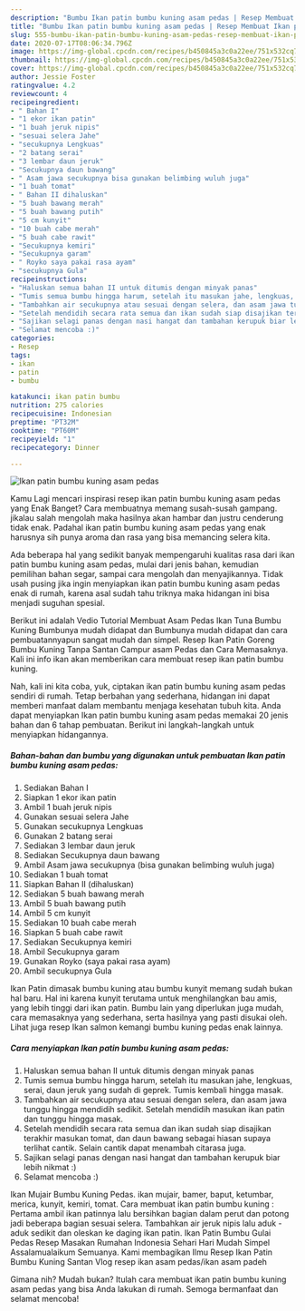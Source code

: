 ```yaml
---
description: "Bumbu Ikan patin bumbu kuning asam pedas | Resep Membuat Ikan patin bumbu kuning asam pedas Yang Enak Banget"
title: "Bumbu Ikan patin bumbu kuning asam pedas | Resep Membuat Ikan patin bumbu kuning asam pedas Yang Enak Banget"
slug: 555-bumbu-ikan-patin-bumbu-kuning-asam-pedas-resep-membuat-ikan-patin-bumbu-kuning-asam-pedas-yang-enak-banget
date: 2020-07-17T08:06:34.796Z
image: https://img-global.cpcdn.com/recipes/b450845a3c0a22ee/751x532cq70/ikan-patin-bumbu-kuning-asam-pedas-foto-resep-utama.jpg
thumbnail: https://img-global.cpcdn.com/recipes/b450845a3c0a22ee/751x532cq70/ikan-patin-bumbu-kuning-asam-pedas-foto-resep-utama.jpg
cover: https://img-global.cpcdn.com/recipes/b450845a3c0a22ee/751x532cq70/ikan-patin-bumbu-kuning-asam-pedas-foto-resep-utama.jpg
author: Jessie Foster
ratingvalue: 4.2
reviewcount: 4
recipeingredient:
- " Bahan I"
- "1 ekor ikan patin"
- "1 buah jeruk nipis"
- "sesuai selera Jahe"
- "secukupnya Lengkuas"
- "2 batang serai"
- "3 lembar daun jeruk"
- "Secukupnya daun bawang"
- " Asam jawa secukupnya bisa gunakan belimbing wuluh juga"
- "1 buah tomat"
- " Bahan II dihaluskan"
- "5 buah bawang merah"
- "5 buah bawang putih"
- "5 cm kunyit"
- "10 buah cabe merah"
- "5 buah cabe rawit"
- "Secukupnya kemiri"
- "Secukupnya garam"
- " Royko saya pakai rasa ayam"
- "secukupnya Gula"
recipeinstructions:
- "Haluskan semua bahan II untuk ditumis dengan minyak panas"
- "Tumis semua bumbu hingga harum, setelah itu masukan jahe, lengkuas, serai, daun jeruk yang sudah di geprek. Tumis kembali hingga masak."
- "Tambahkan air secukupnya atau sesuai dengan selera, dan asam jawa tunggu hingga mendidih sedikit. Setelah mendidih masukan ikan patin dan tunggu hingga masak."
- "Setelah mendidih secara rata semua dan ikan sudah siap disajikan terakhir masukan tomat, dan daun bawang sebagai hiasan supaya terlihat cantik. Selain cantik dapat menambah citarasa juga."
- "Sajikan selagi panas dengan nasi hangat dan tambahan kerupuk biar lebih nikmat :)"
- "Selamat mencoba :)"
categories:
- Resep
tags:
- ikan
- patin
- bumbu

katakunci: ikan patin bumbu 
nutrition: 275 calories
recipecuisine: Indonesian
preptime: "PT32M"
cooktime: "PT60M"
recipeyield: "1"
recipecategory: Dinner

---
```



![Ikan patin bumbu kuning asam pedas](https://img-global.cpcdn.com/recipes/b450845a3c0a22ee/751x532cq70/ikan-patin-bumbu-kuning-asam-pedas-foto-resep-utama.jpg)

Kamu Lagi mencari inspirasi resep ikan patin bumbu kuning asam pedas yang Enak Banget? Cara membuatnya memang susah-susah gampang. jikalau salah mengolah maka hasilnya akan hambar dan justru cenderung tidak enak. Padahal ikan patin bumbu kuning asam pedas yang enak harusnya sih punya aroma dan rasa yang bisa memancing selera kita.

Ada beberapa hal yang sedikit banyak mempengaruhi kualitas rasa dari ikan patin bumbu kuning asam pedas, mulai dari jenis bahan, kemudian pemilihan bahan segar, sampai cara mengolah dan menyajikannya. Tidak usah pusing jika ingin menyiapkan ikan patin bumbu kuning asam pedas enak di rumah, karena asal sudah tahu triknya maka hidangan ini bisa menjadi suguhan spesial.

Berikut ini adalah Vedio Tutorial Membuat Asam Pedas Ikan Tuna Bumbu Kuning Bumbunya mudah didapat dan Bumbunya mudah didapat dan cara pembuatannyapun sangat mudah dan simpel. Resep Ikan Patin Goreng Bumbu Kuning Tanpa Santan Campur asam Pedas dan Cara Memasaknya. Kali ini info ikan akan memberikan cara membuat resep ikan patin bumbu kuning.


Nah, kali ini kita coba, yuk, ciptakan ikan patin bumbu kuning asam pedas sendiri di rumah. Tetap berbahan yang sederhana, hidangan ini dapat memberi manfaat dalam membantu menjaga kesehatan tubuh kita. Anda dapat menyiapkan Ikan patin bumbu kuning asam pedas memakai 20 jenis bahan dan 6 tahap pembuatan. Berikut ini langkah-langkah untuk menyiapkan hidangannya.

<!--inarticleads1-->

##### Bahan-bahan dan bumbu yang digunakan untuk pembuatan Ikan patin bumbu kuning asam pedas:

1. Sediakan  Bahan I
1. Siapkan 1 ekor ikan patin
1. Ambil 1 buah jeruk nipis
1. Gunakan sesuai selera Jahe
1. Gunakan secukupnya Lengkuas
1. Gunakan 2 batang serai
1. Sediakan 3 lembar daun jeruk
1. Sediakan Secukupnya daun bawang
1. Ambil  Asam jawa secukupnya (bisa gunakan belimbing wuluh juga)
1. Sediakan 1 buah tomat
1. Siapkan  Bahan II (dihaluskan)
1. Sediakan 5 buah bawang merah
1. Ambil 5 buah bawang putih
1. Ambil 5 cm kunyit
1. Sediakan 10 buah cabe merah
1. Siapkan 5 buah cabe rawit
1. Sediakan Secukupnya kemiri
1. Ambil Secukupnya garam
1. Gunakan  Royko (saya pakai rasa ayam)
1. Ambil secukupnya Gula


Ikan Patin dimasak bumbu kuning atau bumbu kunyit memang sudah bukan hal baru. Hal ini karena kunyit terutama untuk menghilangkan bau amis, yang lebih tinggi dari ikan patin. Bumbu lain yang diperlukan juga mudah, cara memasaknya yang sederhana, serta hasilnya yang pasti disukai oleh. Lihat juga resep Ikan salmon kemangi bumbu kuning pedas enak lainnya. 

<!--inarticleads2-->

##### Cara menyiapkan Ikan patin bumbu kuning asam pedas:

1. Haluskan semua bahan II untuk ditumis dengan minyak panas
1. Tumis semua bumbu hingga harum, setelah itu masukan jahe, lengkuas, serai, daun jeruk yang sudah di geprek. Tumis kembali hingga masak.
1. Tambahkan air secukupnya atau sesuai dengan selera, dan asam jawa tunggu hingga mendidih sedikit. Setelah mendidih masukan ikan patin dan tunggu hingga masak.
1. Setelah mendidih secara rata semua dan ikan sudah siap disajikan terakhir masukan tomat, dan daun bawang sebagai hiasan supaya terlihat cantik. Selain cantik dapat menambah citarasa juga.
1. Sajikan selagi panas dengan nasi hangat dan tambahan kerupuk biar lebih nikmat :)
1. Selamat mencoba :)


Ikan Mujair Bumbu Kuning Pedas. ikan mujair, bamer, baput, ketumbar, merica, kunyit, kemiri, tomat. Cara membuat ikan patin bumbu kuning : Pertama ambil ikan patinnya lalu bersihkan bagian dalam perut dan potong jadi beberapa bagian sesuai selera. Tambahkan air jeruk nipis lalu aduk - aduk sedikit dan oleskan ke daging ikan patin. Ikan Patin Bumbu Gulai Pedas Resep Masakan Rumahan Indonesia Sehari Hari Mudah Simpel Assalamualaikum Semuanya. Kami membagikan Ilmu Resep Ikan Patin Bumbu Kuning Santan Vlog resep ikan asam pedas/ikan asam padeh 

Gimana nih? Mudah bukan? Itulah cara membuat ikan patin bumbu kuning asam pedas yang bisa Anda lakukan di rumah. Semoga bermanfaat dan selamat mencoba!
